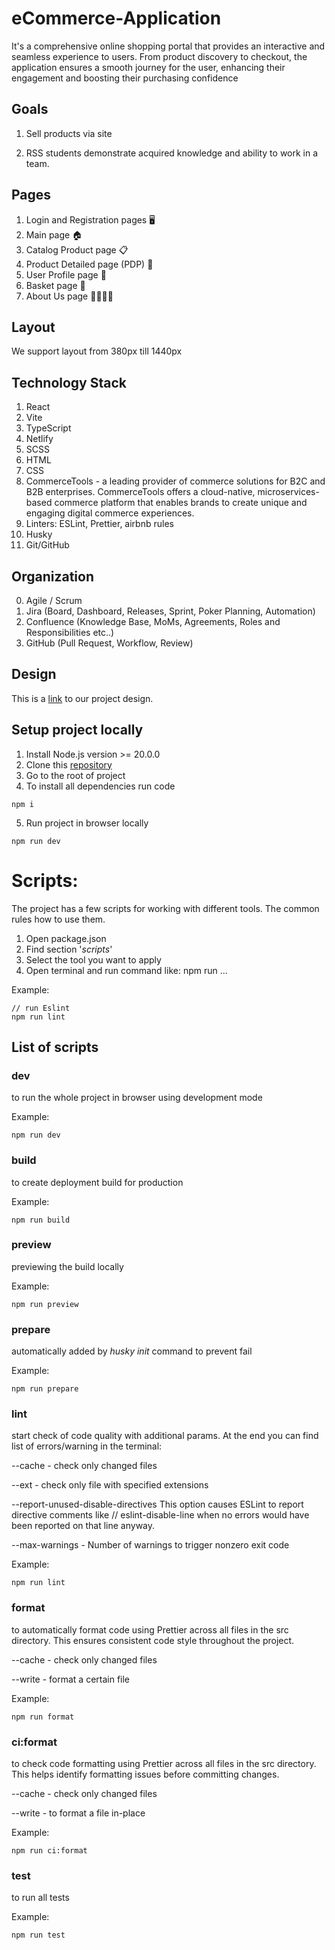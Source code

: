 # eCommerce-Application

It's a comprehensive online shopping portal that provides an interactive and seamless experience to users. From product discovery to checkout, the application ensures a smooth journey for the user, enhancing their engagement and boosting their purchasing confidence

## Goals

1. Sell products via site

2. RSS students demonstrate acquired knowledge and ability to work in a team.

## Pages

1. Login and Registration pages 🖥️
2. Main page 🏠
3. Catalog Product page 📋
4. Product Detailed page (PDP) 🔎
5. User Profile page 👤
6. Basket page 🛒
7. About Us page 🙋‍♂️🙋‍♀️

## Layout
We support layout from 380px till 1440px

## Technology Stack

1. React
2. Vite
3. TypeScript
4. Netlify
5. SCSS
6. HTML
7. CSS
8. CommerceTools - a leading provider of commerce solutions for B2C and B2B enterprises. CommerceTools offers a cloud-native, microservices-based commerce platform that enables brands to create unique and engaging digital commerce experiences.
9. Linters: ESLint, Prettier, airbnb rules
10. Husky
11. Git/GitHub

## Organization

0. Agile / Scrum
1. Jira (Board, Dashboard, Releases, Sprint, Poker Planning, Automation)
2. Confluence (Knowledge Base, MoMs, Agreements, Roles and Responsibilities etc..)
3. GitHub (Pull Request, Workflow, Review)

## Design

This is a [link](https://www.figma.com/design/vjzFNPME7k3at8mZA0J1AR/Cozy-House?node-id=0%3A1&t=pkImd2amNwJgTpT2-1) to our project design.

## Setup project locally

1. Install Node.js version >= 20.0.0
2. Clone this [repository](https://github.com/comtvset/eCommerce-Application)
3. Go to the root of project
4. To install all dependencies run code

```
npm i
```

5. Run project in browser locally

```
npm run dev
```

# Scripts:

The project has a few scripts for working with different tools. The common rules how to use them.

1. Open package.json
2. Find section '_scripts_'
3. Select the tool you want to apply
4. Open terminal and run command like: npm run ...

Example:

```
// run Eslint
npm run lint
```

## List of scripts

### dev

to run the whole project in browser using development mode

Example:

```
npm run dev
```

### build

to create deployment build for production

Example:

```
npm run build
```

### preview

previewing the build locally

Example:

```
npm run preview
```

### prepare

automatically added by _husky init_ command to prevent fail

Example:

```
npm run prepare
```

### lint

start check of code quality with additional params. At the end you can find list of errors/warning in the terminal:

--cache - check only changed files

--ext - check only file with specified extensions

--report-unused-disable-directives
This option causes ESLint to report directive comments like // eslint-disable-line when no errors would have been reported on that line anyway.

--max-warnings - Number of warnings to trigger nonzero exit code

Example:

```
npm run lint
```

### format

to automatically format code using Prettier across all files in the src directory. This ensures consistent code style throughout the project.

--cache - check only changed files

--write - format a certain file

Example:

```
npm run format
```

### ci:format

to check code formatting using Prettier across all files in the src directory. This helps identify formatting issues before committing changes.

--cache - check only changed files

--write - to format a file in-place

Example:

```
npm run ci:format
```

### test

to run all tests

Example:

```
npm run test
```
